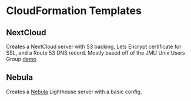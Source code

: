 # CloudFormation Templates

## NextCloud

Creates a NextCloud server with S3 backing, Lets Encrypt certificate for SSL,
and a Route 53 DNS record. Mostly based off of the JMU Unix Users Group
[demo](https://www.jmunixusers.org/presentations/NextCloudAWS.html)

## Nebula

Creates a [Nebula](https://github.com/slackhq/nebula) Lighthouse server with
a basic config.
